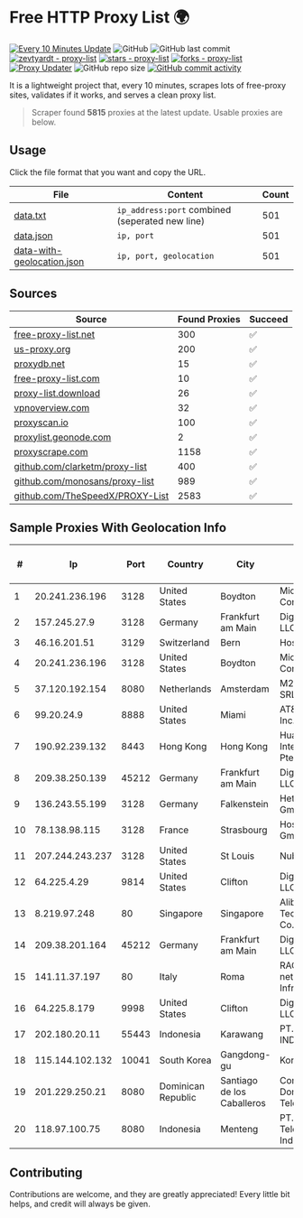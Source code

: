 
# Free HTTP Proxy List 🌍

[![Every 10 Minutes Update](https://github.com/mertguvencli/http-proxy-list/actions/workflows/main.yml/badge.svg?branch=main)](https://github.com/mertguvencli/http-proxy-list/actions/workflows/main.yml)
![GitHub](https://img.shields.io/github/license/mertguvencli/http-proxy-list)
![GitHub last commit](https://img.shields.io/github/last-commit/mertguvencli/http-proxy-list)
[![zevtyardt - proxy-list](https://img.shields.io/static/v1?label=zevtyardt&message=proxy-list&color=blue&logo=github)](https://github.com/zevtyardt/proxy-list "Go to GitHub repo")
[![stars - proxy-list](https://img.shields.io/github/stars/zevtyardt/proxy-list?style=social)](https://github.com/zevtyardt/proxy-list)
[![forks - proxy-list](https://img.shields.io/github/forks/zevtyardt/proxy-list?style=social)](https://github.com/zevtyardt/proxy-list)
[![Proxy Updater](https://github.com/zevtyardt/proxy-list/workflows/Proxy%20Updater/badge.svg)](https://github.com/zevtyardt/proxy-list/actions?query=workflow:"Proxy+Updater")
![GitHub repo size](https://img.shields.io/github/repo-size/zevtyardt/proxy-list)
[![GitHub commit activity](https://img.shields.io/github/commit-activity/m/zevtyardt/proxy-list?logo=commits)](https://github.com/zevtyardt/proxy-list/commits/main)

It is a lightweight project that, every 10 minutes, scrapes lots of free-proxy sites, validates if it works, and serves a clean proxy list.

> Scraper found **5815** proxies at the latest update. Usable proxies are below.

## Usage

Click the file format that you want and copy the URL.

|File|Content|Count|
|----|-------|-----|
|[data.txt](https://raw.githubusercontent.com/mertguvencli/http-proxy-list/main/proxy-list/data.txt)|`ip_address:port` combined (seperated new line)|501|
|[data.json](https://raw.githubusercontent.com/mertguvencli/http-proxy-list/main/proxy-list/data.json)|`ip, port`|501|
|[data-with-geolocation.json](https://raw.githubusercontent.com/mertguvencli/http-proxy-list/main/proxy-list/data-with-geolocation.json)|`ip, port, geolocation`|501|

## Sources

|Source|Found Proxies|Succeed|
|------|-------------|-------|
|[free-proxy-list.net](https://free-proxy-list.net)|300|✅|
|[us-proxy.org](https://www.us-proxy.org)|200|✅|
|[proxydb.net](http://proxydb.net)|15|✅|
|[free-proxy-list.com](https://free-proxy-list.com/?page=&port=&type%5B%5D=http&type%5B%5D=https&up_time=0&search=Search)|10|✅|
|[proxy-list.download](https://www.proxy-list.download/HTTP)|26|✅|
|[vpnoverview.com](https://vpnoverview.com/privacy/anonymous-browsing/free-proxy-servers)|32|✅|
|[proxyscan.io](https://www.proxyscan.io)|100|✅|
|[proxylist.geonode.com](https://proxylist.geonode.com/api/proxy-list?limit=300&page=1&sort_by=lastChecked&sort_type=desc&protocols=http,https)|2|✅|
|[proxyscrape.com](https://api.proxyscrape.com/v2/?request=displayproxies&protocol=http&timeout=10000&country=all&ssl=all&anonymity=all)|1158|✅|
|[github.com/clarketm/proxy-list](https://raw.githubusercontent.com/clarketm/proxy-list/master/proxy-list-raw.txt)|400|✅|
|[github.com/monosans/proxy-list](https://raw.githubusercontent.com/monosans/proxy-list/main/proxies/http.txt)|989|✅|
|[github.com/TheSpeedX/PROXY-List](https://raw.githubusercontent.com/TheSpeedX/PROXY-List/master/http.txt)|2583|✅|


## Sample Proxies With Geolocation Info

|#|Ip|Port|Country|City|Internet Service Provider|
|-|--|----|-------|----|-------------------------|
|1|20.241.236.196|3128|United States|Boydton|Microsoft Corporation|
|2|157.245.27.9|3128|Germany|Frankfurt am Main|DigitalOcean, LLC|
|3|46.16.201.51|3129|Switzerland|Bern|Hosteur SA|
|4|20.241.236.196|3128|United States|Boydton|Microsoft Corporation|
|5|37.120.192.154|8080|Netherlands|Amsterdam|M247 Europe SRL|
|6|99.20.24.9|8888|United States|Miami|AT&T Services, Inc.|
|7|190.92.239.132|8443|Hong Kong|Hong Kong|Huawei International Pte. LTD|
|8|209.38.250.139|45212|Germany|Frankfurt am Main|DigitalOcean, LLC|
|9|136.243.55.199|3128|Germany|Falkenstein|Hetzner Online GmbH|
|10|78.138.98.115|3128|France|Strasbourg|Host Europe GmbH|
|11|207.244.243.237|3128|United States|St Louis|Nubes, LLC|
|12|64.225.4.29|9814|United States|Clifton|DigitalOcean, LLC|
|13|8.219.97.248|80|Singapore|Singapore|Alibaba (US) Technology Co., Ltd.|
|14|209.38.201.164|45212|Germany|Frankfurt am Main|DigitalOcean, LLC|
|15|141.11.37.197|80|Italy|Roma|RACK400 com netherlands Infrastructure|
|16|64.225.8.179|9998|United States|Clifton|DigitalOcean, LLC|
|17|202.180.20.11|55443|Indonesia|Karawang|PT. HIPERNET INDODATA|
|18|115.144.102.132|10041|South Korea|Gangdong-gu|Korea Telecom|
|19|201.229.250.21|8080|Dominican Republic|Santiago de los Caballeros|Compañía Dominicana de Teléfonos S. A.|
|20|118.97.100.75|8080|Indonesia|Menteng|PT. Telekomunikasi Indonesia|



## Contributing

Contributions are welcome, and they are greatly appreciated! Every
little bit helps, and credit will always be given.

